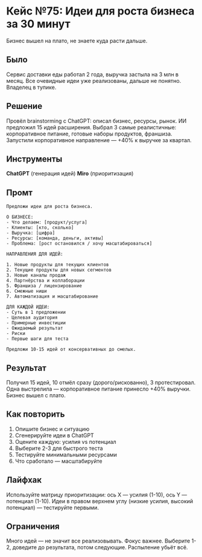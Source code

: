 # Кейс №75: Идеи для роста бизнеса за 30 минут

Бизнес вышел на плато, не знаете куда расти дальше.

## Было

Сервис доставки еды работал 2 года, выручка застыла на 3 млн в месяц. Все очевидные идеи уже реализованы, дальше не понятно. Владелец в тупике.

## Решение

Провёл brainstorming с ChatGPT: описал бизнес, ресурсы, рынок. ИИ предложил 15 идей расширения. Выбрал 3 самые реалистичные: корпоративное питание, готовые наборы продуктов, франшиза. Запустили корпоративное направление — +40% к выручке за квартал.

## Инструменты

**ChatGPT** (генерация идей)
**Miro** (приоритизация)

## Промт

```
Предложи идеи для роста бизнеса.

О БИЗНЕСЕ:
- Что делаем: [продукт/услуга]
- Клиенты: [кто, сколько]
- Выручка: [цифра]
- Ресурсы: [команда, деньги, активы]
- Проблема: [рост остановился / хочу масштабироваться]

НАПРАВЛЕНИЯ ДЛЯ ИДЕЙ:

1. Новые продукты для текущих клиентов
2. Текущие продукты для новых сегментов
3. Новые каналы продаж
4. Партнёрства и коллаборации
5. Франшиза / лицензирование
6. Смежные ниши
7. Автоматизация и масштабирование

ДЛЯ КАЖДОЙ ИДЕИ:
- Суть в 1 предложении
- Целевая аудитория
- Примерные инвестиции
- Ожидаемый результат
- Риски
- Первые шаги для теста

Предложи 10-15 идей от консервативных до смелых.
```

## Результат

Получил 15 идей, 10 отмёл сразу (дорого/рискованно), 3 протестировал. Одна выстрелила — корпоративное питание принесло +40% выручки. Бизнес вышел с плато.

## Как повторить

1. Опишите бизнес и ситуацию
2. Сгенерируйте идеи в ChatGPT
3. Оцените каждую: усилия vs потенциал
4. Выберите 2-3 для быстрого теста
5. Тестируйте минимальными ресурсами
6. Что сработало — масштабируйте

## Лайфхак

Используйте матрицу приоритизации: ось X — усилия (1-10), ось Y — потенциал (1-10). Идеи в правом верхнем углу (низкие усилия, высокий потенциал) — тестируйте первыми.

## Ограничения

Много идей — не значит все реализовывать. Фокус важнее. Выберите 1-2, доведите до результата, потом следующие. Распыление убьёт всё.
